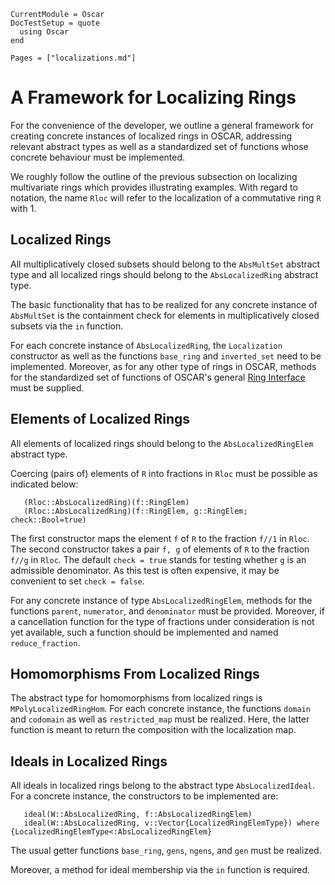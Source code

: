 ```@meta
CurrentModule = Oscar 
DocTestSetup = quote
  using Oscar
end
```

```@contents
Pages = ["localizations.md"]
```

# A Framework for Localizing Rings

For the convenience of the developer, we outline a general framework for creating concrete instances of localized rings in OSCAR,
addressing relevant abstract types as well as a standardized set of functions whose concrete behaviour must be implemented.

We roughly follow the outline of the previous subsection on localizing multivariate rings which provides illustrating examples.
With regard to notation, the name `Rloc` will refer to the localization of a commutative ring `R` with 1.

## Localized Rings

All multiplicatively closed subsets should belong to the `AbsMultSet` abstract type and all
localized rings should belong to the `AbsLocalizedRing` abstract type.

The basic functionality that has to be realized for any concrete instance of `AbsMultSet`
is the containment check for elements in multiplicatively closed subsets via the `in` function.

For each concrete instance of `AbsLocalizedRing`, the `Localization` constructor as well as the
functions `base_ring` and `inverted_set` need to be implemented. Moreover, as for any other type
of rings in OSCAR, methods for the standardized set of functions of OSCAR's
general [Ring Interface](@ref) must be supplied.

## Elements of Localized Rings

All elements of localized rings should belong to the `AbsLocalizedRingElem` abstract type.

Coercing (pairs of) elements of `R` into fractions in `Rloc` must be possible as indicated below:

```
   (Rloc::AbsLocalizedRing)(f::RingElem)
   (Rloc::AbsLocalizedRing)(f::RingElem, g::RingElem; check::Bool=true)
```
   
The first constructor maps the element `f` of `R` to the fraction `f//1` in `Rloc`.
The second constructor takes a pair `f, g` of elements of `R` to the fraction `f//g`
in `Rloc`. The default `check = true` stands for testing whether `g` is an admissible
denominator. As this test is often expensive, it may be convenient
to set `check = false`.

For any concrete instance of type `AbsLocalizedRingElem`, methods for the functions 
`parent`, `numerator`, and `denominator` must be provided. Moreover,
if a cancellation function for the type of fractions under consideration is
not yet available, such a function should be implemented and named
`reduce_fraction`.

## Homomorphisms From Localized Rings

The abstract type for homomorphisms from localized rings is `MPolyLocalizedRingHom`.
For each concrete instance, the functions `domain` and `codomain` as well as `restricted_map`
must be realized. Here, the latter function is meant to return the composition with the
localization map.

## Ideals in Localized Rings

All ideals in localized rings belong to the abstract type `AbsLocalizedIdeal`.
For a concrete instance, the constructors to be implemented are:

```
   ideal(W::AbsLocalizedRing, f::AbsLocalizedRingElem)
   ideal(W::AbsLocalizedRing, v::Vector{LocalizedRingElemType}) where {LocalizedRingElemType<:AbsLocalizedRingElem}
```

The usual getter functions  `base_ring`, `gens`, `ngens`, and `gen`   must be realized.

Moreover, a method for ideal membership via the `in` function is required.




